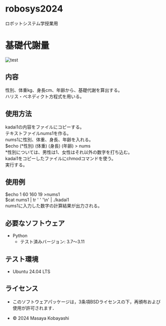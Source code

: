 # robosys2024
ロボットシステム学授業用

# **基礎代謝量** 
![test](https://github.com/23C1053/robosys2024/actions/workflows/test.yml/badge.svg)
## 内容
性別、体重kg、身長cm、年齢から、基礎代謝を算出する。  
ハリス・ベネディクト方程式を用いる。

## 使用方法
kadai1の内容をファイルにコピーする。  
テキストファイルnums1を作る。  
nums1に性別、体重、身長、年齢を入れる。  
$echo (*性別) (体重) (身長) (年齢) > nums  
*性別については、男性は1、女性はそれ以外の数字を打ち込む。  
kadai1をコピーしたファイルにchmodコマンドを使う。  
実行する。  


## 使用例
$echo 1 60 160 19 >nums1  
$cat nums1 | tr ' ' '\n' | ./kadai1  
nums1に入力した数字の計算結果が出力される。  

## 必要なソフトウェア
- Python
  - テスト済みバージョン: 3.7〜3.11

## テスト環境
- Ubuntu 24.04 LTS

## ライセンス
- このソフトウェアパッケージは，3条項BSDライセンスの下，再頒布および使用が許可されます．


- © 2024 Masaya Kobayashi
